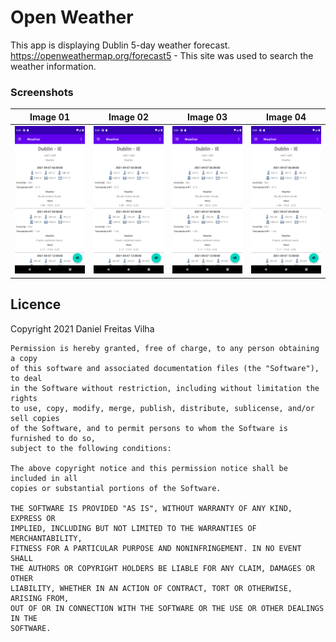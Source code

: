 # Open Weather
This app is displaying Dublin 5-day weather forecast.
https://openweathermap.org/forecast5 - This site was used to search the weather information.

### Screenshots
Image 01 | Image 02 | Image 03 | Image 04
--- | --- | --- | ---
![Image 01](/images/Screenshot_01.png) | ![Image 02](/images/Screenshot_01.png) | ![Image 03](/images/Screenshot_01.png) | ![Image 04](/images/Screenshot_01.png)

## Licence
Copyright 2021 Daniel Freitas Vilha
```
Permission is hereby granted, free of charge, to any person obtaining a copy
of this software and associated documentation files (the "Software"), to deal
in the Software without restriction, including without limitation the rights
to use, copy, modify, merge, publish, distribute, sublicense, and/or sell copies
of the Software, and to permit persons to whom the Software is furnished to do so,
subject to the following conditions:

The above copyright notice and this permission notice shall be included in all
copies or substantial portions of the Software.

THE SOFTWARE IS PROVIDED "AS IS", WITHOUT WARRANTY OF ANY KIND, EXPRESS OR
IMPLIED, INCLUDING BUT NOT LIMITED TO THE WARRANTIES OF MERCHANTABILITY,
FITNESS FOR A PARTICULAR PURPOSE AND NONINFRINGEMENT. IN NO EVENT SHALL
THE AUTHORS OR COPYRIGHT HOLDERS BE LIABLE FOR ANY CLAIM, DAMAGES OR OTHER
LIABILITY, WHETHER IN AN ACTION OF CONTRACT, TORT OR OTHERWISE, ARISING FROM,
OUT OF OR IN CONNECTION WITH THE SOFTWARE OR THE USE OR OTHER DEALINGS IN THE
SOFTWARE.
```